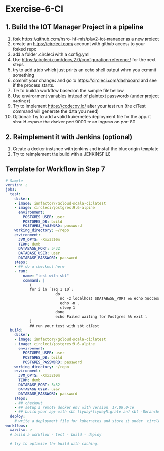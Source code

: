 # Exercise-6-CI

## 1. Build the IOT Manager Project in a pipeline

1. fork https://github.com/hsro-inf-mis/play2-iot-manager as a new project
2. create an https://circleci.com/ account with github access to your forked repo
3. add a folder .circleci with a config.yml
4. Use https://circleci.com/docs/2.0/configuration-reference/ for the next steps
5. try to add a job which just prints an echo shell output when you commit something
6. commit your changes and go to https://circleci.com/dashboard and see if the process starts.
7. Try to build a workflow based on the sample file bellow
8. Use environment variables instead of plaintext passwords (under project settings)
9. Try to implement https://codecov.io/ after your test run (the ciTest command will generate the data you need)
10. Optional: Try to add a valid kubernetes deployment file for the app. it should expose the docker port 9000 to an ingress on port 80. 

## 2. Reimplement it with Jenkins (optional)

1. Create a docker instance with jenkins and install the blue origin template
2. Try to reimplement the build with a JENKINSFILE

## Template for Workflow in Step 7

```yaml
# Sample
version: 2
jobs:
  test:
    docker:
    - image: innfactory/gcloud-scala-ci:latest
    - image: circleci/postgres:9.6-alpine
      environment:
        POSTGRES_USER: user
        POSTGRES_DB: build
        POSTGRES_PASSWORD: password
    working_directory: ~/repo
    environment:
      JVM_OPTS: -Xmx3200m
      TERM: dumb
      DATABASE_PORT: 5432
      DATABASE_USER: user
      DATABASE_PASSWORD: password
    steps:
    - ## do a checkout here
    - run:
        name: "test with sbt"
        command: |
           (
           for i in `seq 1 10`;
                       do
                         nc -z localhost $DATABASE_PORT && echo Success && exit 0
                         echo -n .
                         sleep 1
                       done
                       echo Failed waiting for Postgres && exit 1
           )
           ## run your test with sbt ciTest
  build:
    docker:
    - image: innfactory/gcloud-scala-ci:latest
    - image: circleci/postgres:9.6-alpine
      environment:
        POSTGRES_USER: user
        POSTGRES_DB: build
        POSTGRES_PASSWORD: password
    working_directory: ~/repo
    environment:
      JVM_OPTS: -Xmx3200m
      TERM: dumb
      DATABASE_PORT: 5432
      DATABASE_USER: user
      DATABASE_PASSWORD: password
    steps:
    - ## checkout
    - ## setup a remote docker env with version: 17.09.0-ce
    - ## build your app with sbt flyway/flywayMigrate and sbt -Dbranch=$CIRCLE_BRANCH -Dversion=$CIRCLE_SHA1 docker:publish
  deploy:
  	# write a deployment file for kubernetes and store it under .circle. Just echo it here, because you have no kubernetes available here. 
workflows:
  version: 2
  # build a workflow - test - build - deploy 
  
  # try to optimize the build with caching.
```



